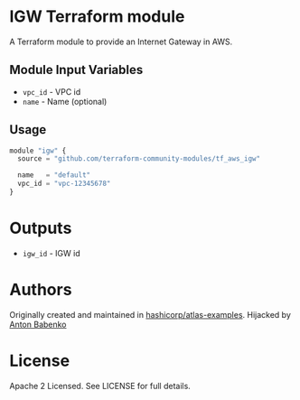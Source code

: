 IGW Terraform module
====================

A Terraform module to provide an Internet Gateway in AWS.


Module Input Variables
----------------------

- `vpc_id` - VPC id
- `name` - Name (optional)

Usage
-----

```js
module "igw" {
  source = "github.com/terraform-community-modules/tf_aws_igw"

  name   = "default"
  vpc_id = "vpc-12345678"
}
```

Outputs
=======

 - `igw_id` - IGW id

Authors
=======

Originally created and maintained in [hashicorp/atlas-examples](https://github.com/hashicorp/atlas-examples/tree/master/infrastructures/terraform/aws/network/igw).
Hijacked by [Anton Babenko](https://github.com/antonbabenko)

License
=======

Apache 2 Licensed. See LICENSE for full details.